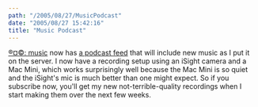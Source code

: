 ```yaml
---
path: "/2005/08/27/MusicPodcast" 
date: "2005/08/27 15:42:16" 
title: "Music Podcast" 
---
```

<p><a href="http://music.randomchaos.com/">&#174;&#x00A4;&#169;: music</a> now has <a href="http://music.randomchaos.com/feed/">a podcast feed</a> that will include new music as I put it on the server. I now have a recording setup using an iSight camera and a Mac Mini, which works surprisingly well because the Mac Mini is so quiet and the iSight's mic is much better than one might expect. So if you subscribe now, you'll get my new not-terrible-quality recordings when I start making them over the next few weeks.</p>